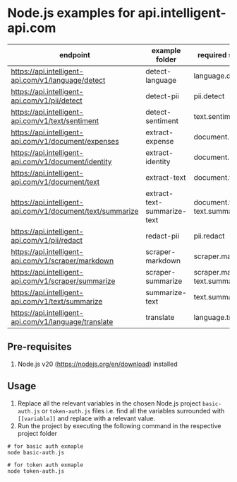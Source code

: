# Node.js examples for api.intelligent-api.com

| endpoint                                                   | example folder              | required scopes                      |
| ---------------------------------------------------------- | --------------------------- | ------------------------------------ |
| https://api.intelligent-api.com/v1/language/detect         | detect-language             | language.detect                      |
| https://api.intelligent-api.com/v1/pii/detect              | detect-pii                  | pii.detect                           |
| https://api.intelligent-api.com/v1/text/sentiment          | detect-sentiment            | text.sentiment                       |
| https://api.intelligent-api.com/v1/document/expenses       | extract-expense             | document.expense                     |
| https://api.intelligent-api.com/v1/document/identity       | extract-identity            | document.identity                    |
| https://api.intelligent-api.com/v1/document/text           | extract-text                | document.text                        |
| https://api.intelligent-api.com/v1/document/text/summarize | extract-text-summarize-text | document.text<br />text.summarize    |
| https://api.intelligent-api.com/v1/pii/redact              | redact-pii                  | pii.redact                           |
| https://api.intelligent-api.com/v1/scraper/markdown        | scraper-markdown            | scraper.markdown                     |
| https://api.intelligent-api.com/v1/scraper/summarize       | scraper-summarize           | scraper.markdown<br />text.summarize |
| https://api.intelligent-api.com/v1/text/summarize          | summarize-text              | text.summarize                       |
| https://api.intelligent-api.com/v1/language/translate      | translate                   | language.translate                   |

## Pre-requisites

1. Node.js v20 (https://nodejs.org/en/download) installed

## Usage

1. Replace all the relevant variables in the chosen Node.js project `basic-auth.js` or `token-auth.js` files i.e. find all the variables surrounded with `[[variable]]` and replace with a relevant value.
2. Run the project by executing the following command in the respective project folder

```shell
# for basic auth exmaple
node basic-auth.js

# for token auth exmaple
node token-auth.js
```
